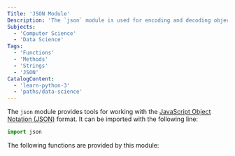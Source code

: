```yaml
---
Title: 'JSON Module'
Description: 'The `json` module is used for encoding and decoding objects to and from the JSON format.'
Subjects:
  - 'Computer Science'
  - 'Data Science'
Tags:
  - 'Functions'
  - 'Methods'
  - 'Strings'
  - 'JSON'
CatalogContent:
  - 'learn-python-3'
  - 'paths/data-science'
---
```


The `json` module provides tools for working with the [JavaScript Object Notation (JSON)](https://www.codecademy.com/resources/docs/general/json) format. It can be imported with the following line:

```py
import json
```

The following functions are provided by this module:
